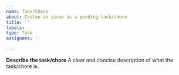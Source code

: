 ```yaml
---
name: Task/Chore
about: Cretae an issue as a pending task/chore
title: ''
labels: 
type: Task
assignees: ''

---
```


**Describe the task/chore**
A clear and concise description of what the task/chore is.
